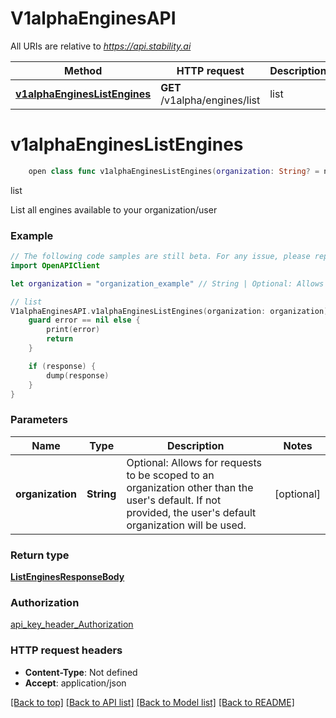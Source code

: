 # V1alphaEnginesAPI

All URIs are relative to *https://api.stability.ai*

Method | HTTP request | Description
------------- | ------------- | -------------
[**v1alphaEnginesListEngines**](V1alphaEnginesAPI.md#v1alphaengineslistengines) | **GET** /v1alpha/engines/list | list


# **v1alphaEnginesListEngines**
```swift
    open class func v1alphaEnginesListEngines(organization: String? = nil, completion: @escaping (_ data: ListEnginesResponseBody?, _ error: Error?) -> Void)
```

list

List all engines available to your organization/user

### Example
```swift
// The following code samples are still beta. For any issue, please report via http://github.com/OpenAPITools/openapi-generator/issues/new
import OpenAPIClient

let organization = "organization_example" // String | Optional: Allows for requests to be scoped to an organization other than the user's default.  If not provided, the user's default organization will be used. (optional)

// list
V1alphaEnginesAPI.v1alphaEnginesListEngines(organization: organization) { (response, error) in
    guard error == nil else {
        print(error)
        return
    }

    if (response) {
        dump(response)
    }
}
```

### Parameters

Name | Type | Description  | Notes
------------- | ------------- | ------------- | -------------
 **organization** | **String** | Optional: Allows for requests to be scoped to an organization other than the user&#39;s default.  If not provided, the user&#39;s default organization will be used. | [optional] 

### Return type

[**ListEnginesResponseBody**](ListEnginesResponseBody.md)

### Authorization

[api_key_header_Authorization](../README.md#api_key_header_Authorization)

### HTTP request headers

 - **Content-Type**: Not defined
 - **Accept**: application/json

[[Back to top]](#) [[Back to API list]](../README.md#documentation-for-api-endpoints) [[Back to Model list]](../README.md#documentation-for-models) [[Back to README]](../README.md)


